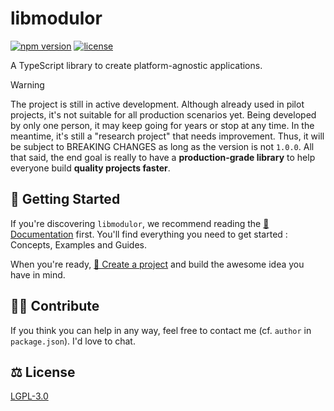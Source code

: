 # libmodulor

[![npm version](https://img.shields.io/npm/v/libmodulor.svg?style=for-the-badge&color=blue)](https://www.npmjs.com/package/libmodulor)
[![license](https://img.shields.io/badge/license-LGPL-green.svg?style=for-the-badge)](https://github.com/c100k/libmodulor/blob/master/LICENSE)

A TypeScript library to create platform-agnostic applications.

> [!WARNING]
> The project is still in active development. Although already used in pilot projects, it's not suitable for all production scenarios yet.
> Being developed by only one person, it may keep going for years or stop at any time.
> In the meantime, it's still a "research project" that needs improvement. Thus, it will be subject to BREAKING CHANGES as long as the version is not `1.0.0`.
> All that said, the end goal is really to have a **production-grade library** to help everyone build **quality projects faster**.

## 🚀 Getting Started

If you're discovering `libmodulor`, we recommend reading the [📖 Documentation](https://libmodulor.c100k.eu/docs) first. You'll find everything you need to get started : Concepts, Examples and Guides.

When you're ready, [🚀 Create a project](https://libmodulor.c100k.eu/docs/guides/create-project) and build the awesome idea you have in mind.

## 👨‍💻 Contribute

If you think you can help in any way, feel free to contact me (cf. `author` in `package.json`). I'd love to chat.

## ⚖️ License

[LGPL-3.0](./LICENSE)
